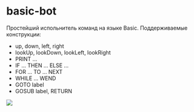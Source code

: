 # basic-bot

Простейший испольнитель команд на языке Basic.
Поддерживаемые конструкции: 
- up, down, left, right
- lookUp, lookDown, lookLeft, lookRight
- PRINT ...
- IF ... THEN ... ELSE ...
- FOR ... TO ... NEXT
- WHILE ... WEND
- GOTO label
- GOSUB label, RETURN

<img src="https://user-images.githubusercontent.com/16573297/61975616-41a83580-aff2-11e9-9d04-00cec9d9e676.png">
